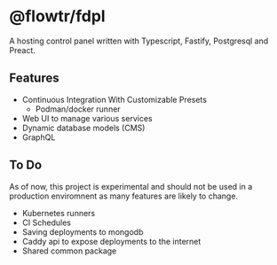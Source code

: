 # @flowtr/fdpl

A hosting control panel written with Typescript, Fastify, Postgresql and Preact.

## Features

- Continuous Integration With Customizable Presets
  - Podman/docker runner
- Web UI to manage various services
- Dynamic database models (CMS)
- GraphQL

## To Do

As of now, this project is experimental and should not be used in a production enviromnent as many features are likely to change.

- Kubernetes runners
- CI Schedules
- Saving deployments to mongodb
- Caddy api to expose deployments to the internet
- Shared common package
